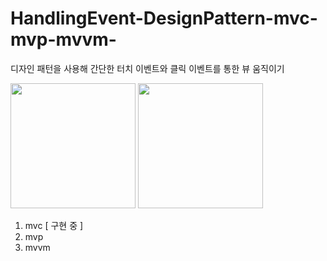 # HandlingEvent-DesignPattern-mvc-mvp-mvvm-

디자인 패턴을 사용해 간단한 터치 이벤트와 클릭 이벤트를 통한 뷰 움직이기


  <div>
    <img width="200" src = "https://user-images.githubusercontent.com/25498573/90825525-018dc080-e374-11ea-8645-2dafa1749bfe.jpg"</img>
    <img width="200" src = "https://user-images.githubusercontent.com/25498573/90825356-c25f6f80-e373-11ea-898b-c69014922282.jpg"</img>
  </div>

1. mvc [ 구현 중 ]
2. mvp
3. mvvm

